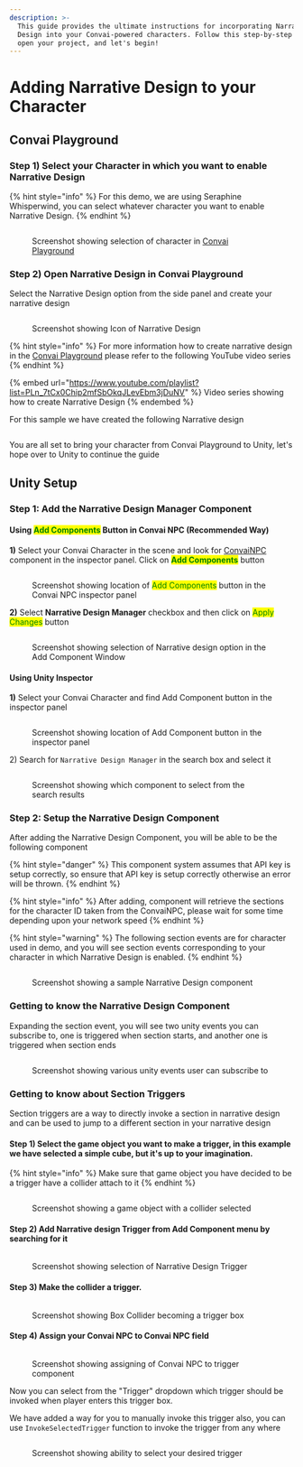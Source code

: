 ```yaml
---
description: >-
  This guide provides the ultimate instructions for incorporating Narrative
  Design into your Convai-powered characters. Follow this step-by-step tutorial,
  open your project, and let's begin!
---
```


# Adding Narrative Design to your Character

## Convai Playground

### Step 1) Select your Character in which you want to enable Narrative Design

{% hint style="info" %}
For this demo, we are using Seraphine Whisperwind, you can select whatever character you want to enable Narrative Design.
{% endhint %}

<figure><img src="../../.gitbook/assets/Screenshot 2024-05-22 114710.png" alt=""><figcaption><p>Screenshot showing selection of character in <a href="adding-narrative-design-to-your-character.md#convai-playground">Convai Playground</a></p></figcaption></figure>

### Step 2) Open Narrative Design in Convai Playground

Select the Narrative Design option from the side panel and create your narrative design

<figure><img src="../../.gitbook/assets/Screenshot 2024-05-22 115450.png" alt=""><figcaption><p>Screenshot showing Icon of Narrative Design</p></figcaption></figure>

{% hint style="info" %}
For more information how to create narrative design in the [Convai Playground](adding-narrative-design-to-your-character.md#convai-playground) please refer to the following YouTube video series
{% endhint %}

{% embed url="https://www.youtube.com/playlist?list=PLn_7tCx0Chip2mfSbOkqJLevEbm3jDuNV" %}
Video series showing how to create Narrative Design
{% endembed %}

For this sample we have created the following Narrative design

<figure><img src="../../.gitbook/assets/Screenshot 2024-05-23 123350.png" alt=""><figcaption></figcaption></figure>

You are all set to bring your character from Convai Playground to Unity, let's hope over to Unity to continue the guide

## Unity Setup

### Step 1: Add the Narrative Design Manager Component

#### Using <mark style="color:green;">Add Components</mark> Button in Convai NPC (Recommended Way)

**1)** Select your Convai Character in the scene and look for [ConvaiNPC ](scripts-overview/convainpc.cs.md)component in the inspector panel. Click on <mark style="color:green;">**Add Components**</mark> button

<figure><img src="../../.gitbook/assets/Screenshot 2024-05-22 122312.png" alt=""><figcaption><p>Screenshot showing location of <mark style="color:green;">Add Components</mark> button in the Convai NPC inspector panel </p></figcaption></figure>

**2)** Select **Narrative Design Manager** checkbox and then click on <mark style="color:green;">Apply Changes</mark> button

<figure><img src="../../.gitbook/assets/ND Component Selected.png" alt=""><figcaption><p>Screenshot showing selection of Narrative design option in the Add Component Window</p></figcaption></figure>

#### Using Unity Inspector

**1)**  Select your Convai Character and find Add Component button in the inspector panel&#x20;

<figure><img src="../../.gitbook/assets/Screenshot 2024-05-22 122424.png" alt=""><figcaption><p>Screenshot showing location of Add Component button in the inspector panel</p></figcaption></figure>

2\) Search for `Narrative Design Manager` in the search box and select it

<figure><img src="../../.gitbook/assets/ND Component Selected (1).png" alt=""><figcaption><p>Screenshot showing which component to select from the search results</p></figcaption></figure>

### Step 2: Setup the Narrative Design Component

After adding the Narrative Design Component, you will be able to be the following component

{% hint style="danger" %}
This component system assumes that API key is setup correctly, so ensure that API key is setup correctly otherwise an error will be thrown.
{% endhint %}

{% hint style="info" %}
After adding, component will retrieve the sections for the character ID taken from the ConvaiNPC, please wait for some time depending upon your network speed
{% endhint %}

{% hint style="warning" %}
The following section events are for character used in demo, and you will see section events corresponding to your character in which Narrative Design is enabled.&#x20;
{% endhint %}

<figure><img src="../../.gitbook/assets/Screenshot 2024-05-22 122537.png" alt=""><figcaption><p>Screenshot showing a sample Narrative Design component</p></figcaption></figure>

### Getting to know the Narrative Design Component

Expanding the section event, you will see two unity events you can subscribe to, one is triggered when section starts, and another one is triggered when section ends

<figure><img src="../../.gitbook/assets/Screenshot 2024-05-22 143301.png" alt=""><figcaption><p>Screenshot showing various unity events user can subscribe to</p></figcaption></figure>

### Getting to know about Section Triggers

Section triggers are a way to directly invoke a section in narrative design and can be used to jump to a different section in your narrative design

#### Step 1) Select the game object you want to make a trigger, in this example we have selected a simple cube, but it's up to your imagination.

{% hint style="info" %}
Make sure that game object you have decided to be a trigger have a collider attach to it
{% endhint %}

<figure><img src="../../.gitbook/assets/Screenshot 2024-05-22 144701.png" alt=""><figcaption><p>Screenshot showing a game object with a collider selected</p></figcaption></figure>

#### Step 2) Add Narrative design Trigger from Add Component menu by searching for it

<figure><img src="../../.gitbook/assets/Screenshot 2024-05-22 145128.png" alt=""><figcaption><p>Screenshot showing selection of Narrative Design Trigger</p></figcaption></figure>

#### Step 3) Make the collider a trigger.

<figure><img src="../../.gitbook/assets/Screenshot 2024-05-22 145314.png" alt=""><figcaption><p>Screenshot showing Box Collider becoming a trigger box</p></figcaption></figure>

#### Step 4) Assign your Convai NPC to Convai NPC field

<figure><img src="../../.gitbook/assets/Screenshot 2024-05-22 145631.png" alt=""><figcaption><p>Screenshot showing assigning of Convai NPC to trigger component</p></figcaption></figure>

Now you can select from the "Trigger" dropdown which trigger should be invoked when player enters this trigger box.&#x20;

We have added a way for you to manually invoke this trigger also, you can use `InvokeSelectedTrigger` function to invoke the trigger from any where

<figure><img src="../../.gitbook/assets/Screenshot 2024-05-23 123713.png" alt=""><figcaption><p>Screenshot showing ability to select your desired trigger</p></figcaption></figure>



